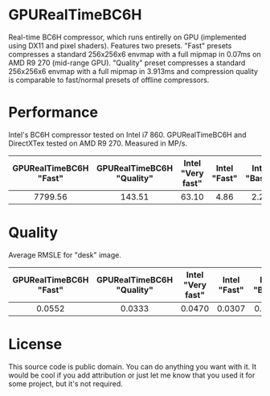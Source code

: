 GPURealTimeBC6H
=======

Real-time BC6H compressor, which runs entirelly on GPU (implemented using DX11 and pixel shaders). Features two presets. "Fast" presets compresses a standard 256x256x6 envmap with a full mipmap in 0.07ms on AMD R9 270 (mid-range GPU). "Quality" preset compresses a standard 256x256x6 envmap with a full mipmap in 3.913ms and compression quality is comparable to fast/normal presets of offline compressors.

Performance
===
Intel's BC6H compressor tested on Intel i7 860. GPURealTimeBC6H and DirectXTex tested on AMD R9 270. Measured in MP/s.

| GPURealTimeBC6H "Fast" | GPURealTimeBC6H "Quality"  | Intel "Very fast" | Intel "Fast" | Intel "Basic" | Intel "Slow" | Intel "Very slow" | DirectXTex |
|:----------------------:|:--------------------------:|:-----------------:|:------------:|:-------------:|:------------:|:-----------------:|:----------:|
| 7799.56                | 143.51                     | 63.10             | 4.86         | 2.22          | 0.63         | 0.33              | 0.65       |

Quality
===
Average RMSLE for "desk" image.

| GPURealTimeBC6H "Fast" | GPURealTimeBC6H "Quality"  | Intel "Very fast" | Intel "Fast" | Intel "Basic" | Intel "Slow" | Intel "Very slow" | DirectXTex |
|:----------------------:|:--------------------------:|:-----------------:|:------------:|:-------------:|:------------:|:-----------------:|:----------:|
| 0.0552                 | 0.0333                     | 0.0470            | 0.0307       | 0.0298        | 0.0294       | 0.0293            | 0.0413     |

License
===

This source code is public domain. You can do anything you want with it. It would be cool if you add attribution or just let me know that you used it for some project, but it's not required.
